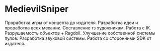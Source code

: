 # MedievilSniper

Проработка игры от концепта до издателя.
Разработка идеи и проработка всех механик. Составление тз художникам.
Работа с IK. Разрушаемость объектов + Ragdoll. Улучшение собственной системы пулов.
Разработка звуковой системы. Работа со сторонними SDK от издателя.